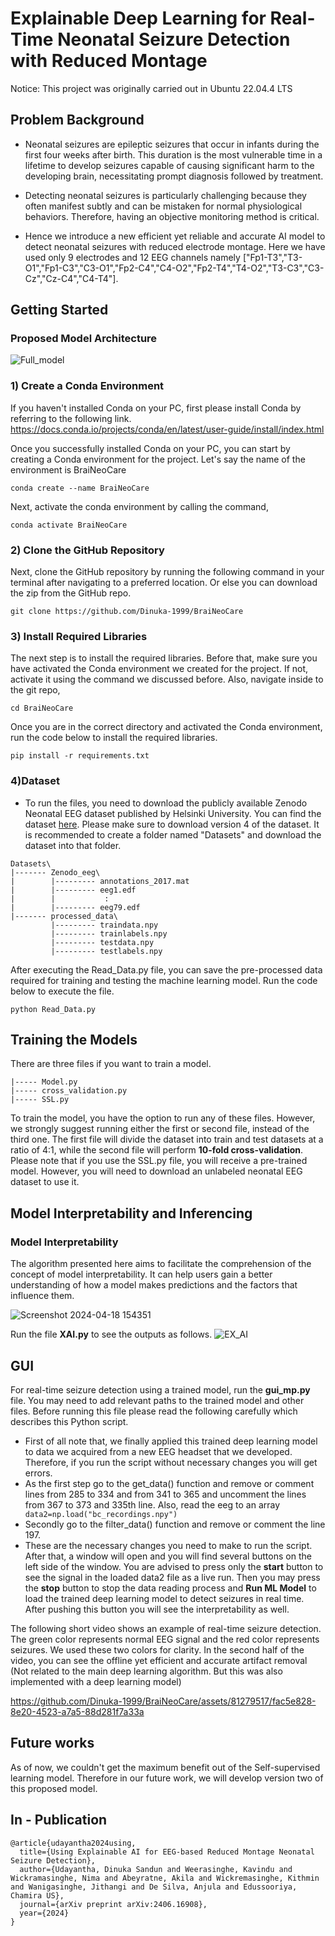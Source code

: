 # Explainable Deep Learning for Real-Time Neonatal Seizure Detection with Reduced Montage

Notice: This project was originally carried out in Ubuntu 22.04.4 LTS

## Problem Background

* Neonatal seizures are epileptic seizures that occur in infants during the first four weeks after birth. This duration is the most vulnerable time in a lifetime to develop seizures capable of causing significant harm to the developing brain, necessitating prompt diagnosis followed by treatment.

* Detecting neonatal seizures is particularly challenging because they often manifest subtly and can be mistaken for normal physiological behaviors. Therefore, having an objective monitoring method is critical.

* Hence we introduce a new efficient yet reliable and accurate AI model to detect neonatal seizures with reduced electrode montage. Here we have used only 9 electrodes and 12 EEG channels namely ["Fp1-T3","T3-O1","Fp1-C3","C3-O1","Fp2-C4","C4-O2","Fp2-T4","T4-O2","T3-C3","C3-Cz","Cz-C4","C4-T4"].

## Getting Started

### Proposed Model Architecture 
![Full_model](https://github.com/Dinuka-1999/BraiNeoCare/assets/81279517/70ea85b7-8bc5-4f42-92de-e7dbfa5867a5)


### 1) Create a Conda Environment

If you haven't installed Conda on your PC, first please install Conda by referring to the following link. https://docs.conda.io/projects/conda/en/latest/user-guide/install/index.html

Once you successfully installed Conda on your PC, you can start by creating a Conda environment for the project. Let's say the name of the environment is BraiNeoCare
```
conda create --name BraiNeoCare
```

Next, activate the conda environment by calling the command,

```
conda activate BraiNeoCare
```
### 2) Clone the GitHub Repository

Next, clone the GitHub repository by running the following command in your terminal after navigating to a preferred location. Or else you can download the zip from the GitHub repo.

```
git clone https://github.com/Dinuka-1999/BraiNeoCare
```

### 3) Install Required Libraries
The next step is to install the required libraries. Before that, make sure you have activated the Conda environment we created for the project. If not, activate it using the command we discussed before. Also, navigate inside to the git repo,
```
cd BraiNeoCare
```
Once you are in the correct directory and activated the Conda environment, run the code below to install the required libraries.

```
pip install -r requirements.txt
```

### 4)Dataset
* To run the files, you need to download the publicly available Zenodo Neonatal EEG dataset published by Helsinki University. You can find the dataset [here](https://zenodo.org/records/4940267). Please make sure to download version 4 of the dataset. It is recommended to create a folder named "Datasets" and download the dataset into that folder.
```
Datasets\
|------- Zenodo_eeg\
|        |--------- annotations_2017.mat
|        |--------- eeg1.edf
|        |           :
|        |--------- eeg79.edf
|------- processed_data\
         |--------- traindata.npy
         |--------- trainlabels.npy
         |--------- testdata.npy
         |--------- testlabels.npy
```

After executing the Read_Data.py file, you can save the pre-processed data required for training and testing the machine learning model. Run the code below to execute the file.
```
python Read_Data.py
```
## Training the Models

There are three files if you want to train a model.
```
|----- Model.py
|----- cross_validation.py
|----- SSL.py
```
To train the model, you have the option to run any of these files. However, we strongly suggest running either the first or second file, instead of the third one. The first file will divide the dataset into train and test datasets at a ratio of 4:1, while the second file will perform **10-fold cross-validation**. Please note that if you use the SSL.py file, you will receive a pre-trained model. However, you will need to download an unlabeled neonatal EEG dataset to use it. 

## Model Interpretability and Inferencing 

### Model Interpretability

The algorithm presented here aims to facilitate the comprehension of the concept of model interpretability. It can help users gain a better understanding of how a model makes predictions and the factors that influence them.

![Screenshot 2024-04-18 154351](https://github.com/Dinuka-1999/BraiNeoCare/assets/81279517/fe5a342a-4c57-405e-a08b-86b0bee9ce86)

Run the file **XAI.py** to see the outputs as follows.
![EX_AI](https://github.com/Dinuka-1999/BraiNeoCare/assets/81279517/77a56722-2b60-4d9c-bada-91cb724912b9)



## GUI

For real-time seizure detection using a trained model, run the **gui_mp.py** file. You may need to add relevant paths to the trained model and other files. Before running this file please read the following carefully which describes this Python script.

* First of all note that, we finally applied this trained deep learning model to data we acquired from a new EEG headset that we developed. Therefore, if you run the script without necessary changes you will get errors.
*  As the first step go to the get_data() function and remove or comment lines from 285 to 334 and from 341 to 365 and uncomment the lines from 367 to 373 and 335th line. Also, read the eeg to an array``` data2=np.load("bc_recordings.npy")```
*  Secondly go to the filter_data() function and remove or comment the line 197.
*  These are the necessary changes you need to make to run the script. After that, a window will open and you will find several buttons on the left side of the window. You are advised to press only the **start** button to see the signal in the loaded data2 file as a live run. Then you may press the **stop** button to stop the data reading process and **Run ML Model** to load the trained deep learning model to detect seizures in real time. After pushing this button you will see the interpretability as well.

The following short video shows an example of real-time seizure detection. The green color represents normal EEG signal and the red color represents seizures. We used these two colors for clarity. In the second half of the video, you can see the offline yet efficient and accurate artifact removal (Not related to the main deep learning algorithm. But this was also implemented with a deep learning model)

https://github.com/Dinuka-1999/BraiNeoCare/assets/81279517/fac5e828-8e20-4523-a7a5-88d281f7a33a

## Future works 

As of now, we couldn't get the maximum benefit out of the Self-supervised learning model. Therefore in our future work, we will develop version two of this proposed model.

## In - Publication
```
@article{udayantha2024using,
  title={Using Explainable AI for EEG-based Reduced Montage Neonatal Seizure Detection},
  author={Udayantha, Dinuka Sandun and Weerasinghe, Kavindu and Wickramasinghe, Nima and Abeyratne, Akila and Wickremasinghe, Kithmin and Wanigasinghe, Jithangi and De Silva, Anjula and Edussooriya, Chamira US},
  journal={arXiv preprint arXiv:2406.16908},
  year={2024}
}
```

